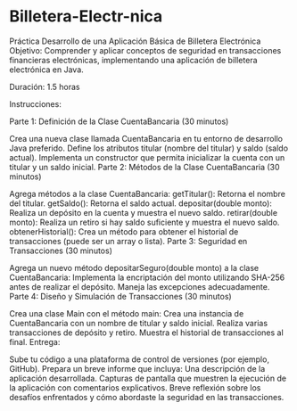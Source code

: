 # Billetera-Electr-nica
Práctica Desarrollo de una Aplicación Básica de Billetera Electrónica
Objetivo: Comprender y aplicar conceptos de seguridad en transacciones financieras electrónicas, implementando una aplicación de billetera electrónica en Java. 

Duración: 1.5 horas 

Instrucciones: 

Parte 1: Definición de la Clase CuentaBancaria (30 minutos) 

Crea una nueva clase llamada CuentaBancaria en tu entorno de desarrollo Java preferido. 
Define los atributos titular (nombre del titular) y saldo (saldo actual). 
Implementa un constructor que permita inicializar la cuenta con un titular y un saldo inicial. 
Parte 2: Métodos de la Clase CuentaBancaria (30 minutos) 

Agrega métodos a la clase CuentaBancaria: 
getTitular(): Retorna el nombre del titular. 
getSaldo(): Retorna el saldo actual. 
depositar(double monto): Realiza un depósito en la cuenta y muestra el nuevo saldo. 
retirar(double monto): Realiza un retiro si hay saldo suficiente y muestra el nuevo saldo. 
obtenerHistorial(): Crea un método para obtener el historial de transacciones (puede ser un array o lista). 
Parte 3: Seguridad en Transacciones (30 minutos) 

Agrega un nuevo método depositarSeguro(double monto) a la clase CuentaBancaria: 
Implementa la encriptación del monto utilizando SHA-256 antes de realizar el depósito. 
Maneja las excepciones adecuadamente. 
Parte 4: Diseño y Simulación de Transacciones (30 minutos) 

Crea una clase Main con el método main: 
Crea una instancia de CuentaBancaria con un nombre de titular y saldo inicial. 
Realiza varias transacciones de depósito y retiro. 
Muestra el historial de transacciones al final. 
Entrega: 

Sube tu código a una plataforma de control de versiones (por ejemplo, GitHub). 
Prepara un breve informe que incluya: 
Una descripción de la aplicación desarrollada. 
Capturas de pantalla que muestren la ejecución de la aplicación con comentarios explicativos. 
Breve reflexión sobre los desafíos enfrentados y cómo abordaste la seguridad en las transacciones. 

